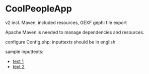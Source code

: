 CoolPeopleApp
=============
v2 incl. Maven, included resources, GEXF gephi file export

Apache Maven is needed to manage dependencies and resources.

configure Config.php: inputtexts should be in english  

sample inputtexts: 
* [text 1](https://www.dropbox.com/s/7u6ofw068rlwkf9/inputtext_eng.txt)
* [text 2](https://www.dropbox.com/s/kgl2rd3gv1d1swh/inputtext_eng2.txt)
